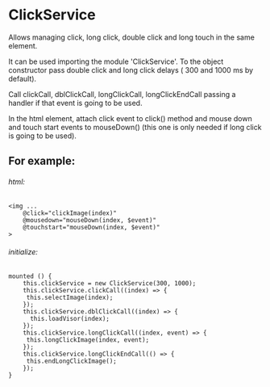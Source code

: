 # ClickService

Allows managing click, long click, double click and long touch in the same element.

It can be used importing the module 'ClickService'. To the object constructor pass double click and long click delays (
300 and 1000 ms by default).

Call clickCall, dblClickCall, longClickCall, longClickEndCall passing a handler if that event is going to be used.

In the html element, attach click event to click() method and mouse down and touch start events to mouseDown() (this one
is only needed if long click is going to be used).

## For example:

###### html:

~~~
<img ...
    @click="clickImage(index)"
    @mousedown="mouseDown(index, $event)"
    @touchstart="mouseDown(index, $event)"
>
~~~

###### initialize:

~~~
mounted () {
    this.clickService = new ClickService(300, 1000);
    this.clickService.clickCall((index) => {
     this.selectImage(index);
    });
    this.clickService.dblClickCall((index) => {
      this.loadVisor(index);
    });
    this.clickService.longClickCall((index, event) => {
     this.longClickImage(index, event);
    });
    this.clickService.longClickEndCall(() => {
     this.endLongClickImage();
    });
}
~~~